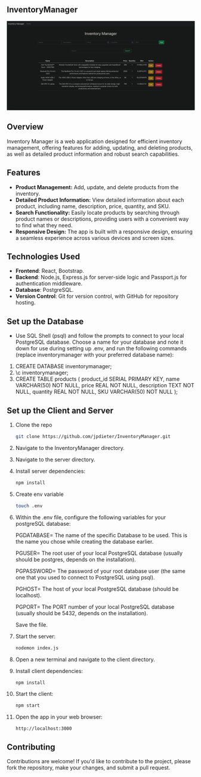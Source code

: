 ## InventoryManager

![InventoryManager Image](client/public/InventoryManager.png)

## Overview

Inventory Manager is a web application designed for efficient inventory management, offering features for adding, updating, and deleting products, as well as detailed product information and robust search capabilities.

## Features

- **Product Management:** Add, update, and delete products from the inventory.
- **Detailed Product Information:** View detailed information about each product, including name, description, price, quantity, and SKU.
- **Search Functionality:** Easily locate products by searching through product names or descriptions, providing users with a convenient way to find what they need.
- **Responsive Design:** The app is built with a responsive design, ensuring a seamless experience across various devices and screen sizes.

## Technologies Used

- **Frontend**: React, Bootstrap.
- **Backend**: Node.js, Express.js for server-side logic and Passport.js for authentication middleware.
- **Database**: PostgreSQL.
- **Version Control**: Git for version control, with GitHub for repository hosting.

## Set up the Database

- Use SQL Shell (psql) and follow the prompts to connect to your local PostgreSQL database.
    Choose a name for your database and note it down for use during setting up .env, and run the         following commands (replace inventorymanager with your preferred database name):
  
1.  CREATE DATABASE inventorymanager;
2.  \c inventorymanager;
3.  CREATE TABLE products (
    product_id SERIAL PRIMARY KEY,
    name VARCHAR(50) NOT NULL,
    price REAL NOT NULL,
    description TEXT NOT NULL,
    quantity REAL NOT NULL,
    SKU VARCHAR(50) NOT NULL
);

## Set up the Client and Server

1. Clone the repo
   ```bash
   git clone https://github.com/jpdieter/InventoryManager.git
   ```
2. Navigate to the InventoryManager directory.

3. Navigate to the server directory.

4. Install server dependencies:

   ```bash
   npm install

5. Create env variable   

     ```bash
   touch .env

6. Within the .env file, configure the following variables for your postgreSQL database:
   
   PGDATABASE= The name of the specific Database to be used. This is the name you chose while creating the database earlier.
   
   PGUSER= The root user of your local PostgreSQL database (usually should be postgres, depends on the installation).
   
   PGPASSWORD= The password of your root database user (the same one that you used to connect to PostgreSQL using psql).
   
   PGHOST= The host of your local PostgreSQL database (should be localhost).
   
   PGPORT= The PORT number of your local PostgreSQL database (usually should be 5432, depends on the installation).

    Save the file.
 
5. Start the server:

   ```bash
   nodemon index.js   
   ```

6. Open a new terminal and navigate to the client directory.

7. Install client dependencies:

   ```bash
   npm install

8. Start the client:

   ```bash
   npm start   
   ```   

9. Open the app in your web browser:

   ```
   http://localhost:3000
   ```

## Contributing

Contributions are welcome! If you'd like to contribute to the project, please fork the repository, make your changes, and submit a pull request.
